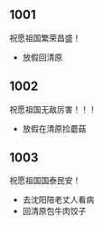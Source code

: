 ##  1001 
祝愿祖国繁荣昌盛！

- 放假回清原

## 1002
祝愿祖国无敌厉害！！！

- 放假在清原捡蘑菇

## 1003
祝愿祖国国泰民安！

- 去沈阳陪老丈人看病
- 回清原包牛肉饺子